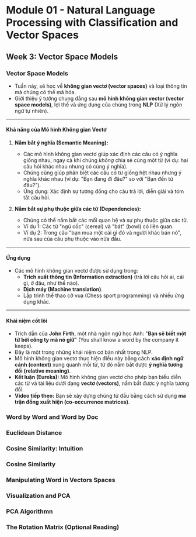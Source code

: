 # **Module 01** - Natural Language Processing with Classification and Vector Spaces
## Week 3: Vector Space Models
### Vector Space Models

* Tuần này, sẽ học về **không gian vectơ (vector spaces)** và loại thông tin mà chúng có thể mã hóa.
* Giới thiệu ý tưởng chung đằng sau **mô hình không gian vector (vector space models)**, lợi thế và ứng dụng của chúng trong **NLP** (Xử lý ngôn ngữ tự nhiên).

---

#### Khả năng của Mô hình Không gian Vectơ

1.  **Nắm bắt ý nghĩa (Semantic Meaning):**
    * Các mô hình không gian vectơ giúp xác định các câu có ý nghĩa giống nhau, ngay cả khi chúng *không* chia sẻ cùng một từ (ví dụ: hai câu hỏi khác nhau nhưng có cùng ý nghĩa).
    * Chúng cũng giúp phân biệt các câu có từ giống hệt nhau nhưng ý nghĩa khác nhau (ví dụ: "Bạn đang đi đâu?" so với "Bạn đến từ đâu?").
    * Ứng dụng: Xác định sự tương đồng cho câu trả lời, diễn giải và tóm tắt câu hỏi.

2.  **Nắm bắt sự phụ thuộc giữa các từ (Dependencies):**
    * Chúng có thể nắm bắt các mối quan hệ và sự phụ thuộc giữa các từ.
    * Ví dụ 1: Các từ "ngũ cốc" (cereal) và "bát" (bowl) có liên quan.
    * Ví dụ 2: Trong câu "bạn mua một cái gì đó và người khác bán nó", nửa sau của câu phụ thuộc vào nửa đầu.

---

#### Ứng dụng

* Các mô hình không gian vectơ được sử dụng trong:
    * **Trích xuất thông tin (Information extraction)** (trả lời câu hỏi ai, cái gì, ở đâu, như thế nào).
    * **Dịch máy (Machine translation)**.
    * Lập trình thể thao cờ vua (Chess sport programming) và nhiều ứng dụng khác.

---

#### Khái niệm cốt lõi

* Trích dẫn của **John Firth**, một nhà ngôn ngữ học Anh: "**Bạn sẽ biết một từ bởi công ty mà nó giữ**" (You shall know a word by the company it keeps).
* Đây là một trong những khái niệm cơ bản nhất trong NLP.
* Mô hình không gian vectơ thực hiện điều này bằng cách **xác định ngữ cảnh (context)** xung quanh mỗi từ, từ đó nắm bắt được **ý nghĩa tương đối (relative meaning)**.
* **Kết luận (Eureka):** Mô hình không gian vectơ cho phép bạn biểu diễn các từ và tài liệu dưới dạng **vectơ (vectors)**, nắm bắt được ý nghĩa tương đối.
* **Video tiếp theo:** Bạn sẽ xây dựng chúng từ đầu bằng cách sử dụng **ma trận đồng xuất hiện (co-occurrence matrices)**.
### Word by Word and Word by Doc
### Euclidean Distance
### Cosine Similarity: Intuition
### Cosine Similarity
### Manipulating Word in Vectors Spaces
### Visualization and PCA
### PCA Algorithmn
### The Rotation Matrix (Optional Reading)